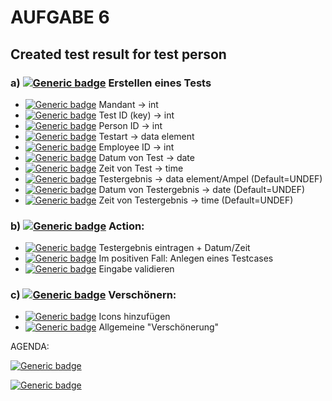 # AUFGABE 6

## Created test result for test person

### a) [![Generic badge](https://img.shields.io/badge/Status-New-white.svg)](https://shields.io/) Erstellen eines Tests 
- [![Generic badge](https://img.shields.io/badge/Status-Done-green.svg)](https://shields.io/) Mandant -> int
- [![Generic badge](https://img.shields.io/badge/Status-Done-green.svg)](https://shields.io/) Test ID (key) -> int
- [![Generic badge](https://img.shields.io/badge/Status-Done-green.svg)](https://shields.io/) Person ID -> int
- [![Generic badge](https://img.shields.io/badge/Status-Done-green.svg)](https://shields.io/) Testart -> data element
- [![Generic badge](https://img.shields.io/badge/Status-Done-green.svg)](https://shields.io/) Employee ID -> int
- [![Generic badge](https://img.shields.io/badge/Status-Done-green.svg)](https://shields.io/) Datum von Test -> date
- [![Generic badge](https://img.shields.io/badge/Status-Done-green.svg)](https://shields.io/) Zeit von Test -> time
- [![Generic badge](https://img.shields.io/badge/Status-Done-green.svg)](https://shields.io/) Testergebnis -> data element/Ampel (Default=UNDEF)
- [![Generic badge](https://img.shields.io/badge/Status-Done-green.svg)](https://shields.io/) Datum von Testergebnis -> date (Default=UNDEF)
- [![Generic badge](https://img.shields.io/badge/Status-Done-green.svg)](https://shields.io/) Zeit von Testergebnis -> time (Default=UNDEF)

### b) [![Generic badge](https://img.shields.io/badge/Status-New-white.svg)](https://shields.io/) Action: 
- [![Generic badge](https://img.shields.io/badge/Status-Done-green.svg)](https://shields.io/) Testergebnis eintragen + Datum/Zeit
- [![Generic badge](https://img.shields.io/badge/Status-New-white.svg)](https://shields.io/) Im positiven Fall: Anlegen eines Testcases
- [![Generic badge](https://img.shields.io/badge/Status-New-white.svg)](https://shields.io/) Eingabe validieren

### c) [![Generic badge](https://img.shields.io/badge/Status-New-white.svg)](https://shields.io/) Verschönern:
- [![Generic badge](https://img.shields.io/badge/Status-New-white.svg)](https://shields.io/) Icons hinzufügen
- [![Generic badge](https://img.shields.io/badge/Status-New-white.svg)](https://shields.io/) Allgemeine "Verschönerung"

AGENDA: 

[![Generic badge](https://img.shields.io/badge/Status-New-white.svg)](https://shields.io/)

[![Generic badge](https://img.shields.io/badge/Status-Done-green.svg)](https://shields.io/)
